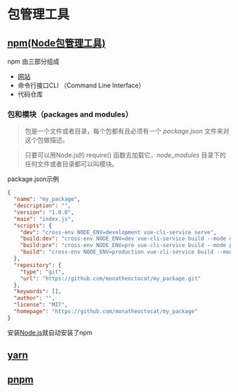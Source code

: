 # 包管理工具

## [npm(Node包管理工具)](https://www.npmjs.com/)

npm 由三部分组成

- [网站](https://www.npmjs.com/)
- 命令行接口CLI （Command Line Interface）
- 代码仓库

### 包和模块（packages and modules）

> 包是一个文件或者目录，每个包都有且必须有一个 *package.json* 文件来对这个包做描述。

> 只要可以用Node.js的 require() 函数去加载它，*node_modules* 目录下的任何文件或者目录都可以叫模块。

package.json示例

```json
{
  "name": "my_package",
  "description": "",
  "version": "1.0.0",
  "main": "index.js",
  "scripts": {
    "dev": "cross-env NODE_ENV=development vue-cli-service serve",
    "build:dev": "cross-env NODE_ENV=dev vue-cli-service build --mode dev",
    "build:pre": "cross-env NODE_ENV=pre vue-cli-service build --mode pre",
    "build": "cross-env NODE_ENV=production vue-cli-service build --mode production",
  },
  "repository": {
    "type": "git",
    "url": "https://github.com/monatheoctocat/my_package.git"
  },
  "keywords": [],
  "author": "",
  "license": "MIT",
  "homepage": "https://github.com/monatheoctocat/my_package"
}
```

安装[Node.js](https://nodejs.org/en/)就自动安装了npm

## [yarn](https://yarnpkg.com/getting-started)

## [pnpm](https://pnpm.io/installation)